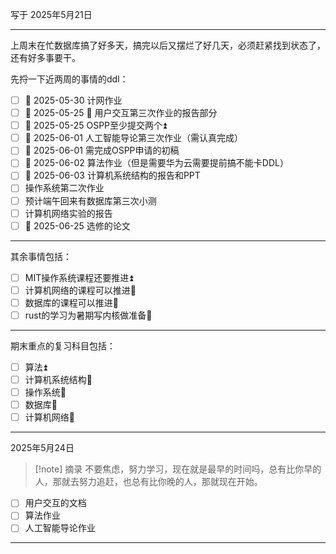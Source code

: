 写于 <time datetime="2025-5-21">2025年5月21日</time>

---

上周末在忙数据库搞了好多天，搞完以后又摆烂了好几天，必须赶紧找到状态了，还有好多事要干。

先捋一下近两周的事情的ddl：

- [ ] 📅 2025-05-30 计网作业
- [ ] 📅 2025-05-25 🔺 用户交互第三次作业的报告部分
- [ ] 📅 2025-05-25 OSPP至少提交两个⏫
- [ ] 📅 2025-06-01 人工智能导论第三次作业（需认真完成）
- [ ] 📅 2025-06-01 需完成OSPP申请的初稿
- [ ] 📅 2025-06-02 算法作业（但是需要华为云需要提前搞不能卡DDL）
- [ ] 📅 2025-06-03 计算机系统结构的报告和PPT
- [ ] 操作系统第二次作业
- [ ] 预计端午回来有数据库第三次小测
- [ ] 计算机网络实验的报告
- [ ] 📅 2025-06-25 选修的论文

---

其余事情包括：

- [ ] MIT操作系统课程还要推进⏫ 
- [ ] 计算机网络的课程可以推进🔼 
- [ ] 数据库的课程可以推进🔼 
- [ ] rust的学习为暑期写内核做准备🔼 

---

期末重点的复习科目包括：

- [ ] 算法⏫ 
- [ ] 计算机系统结构🔼 
- [ ] 操作系统🔼 
- [ ] 数据库🔼 
- [ ] 计算机网络🔼 

---

<time datetime="2025-5-24">2025年5月24日</time>

>[!note] 摘录
>不要焦虑，努力学习，现在就是最早的时间吗，总有比你早的人，那就去努力追赶，也总有比你晚的人，那就现在开始。

- [ ] 用户交互的文档
- [ ] 算法作业
- [ ] 人工智能导论作业

---












